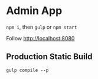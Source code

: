 # Admin App 

 `npm i`, then `gulp` or `npm start`

Follow <a href="http://localhost:8080">http://localhost:8080</a>

## Production Static Build

`gulp compile --p`